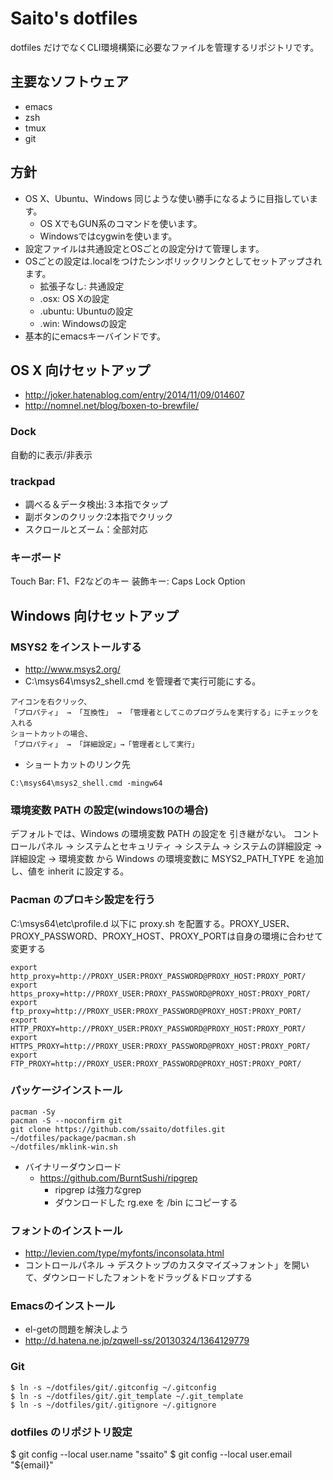 # Saito's dotfiles 

dotfiles だけでなくCLI環境構築に必要なファイルを管理するリポジトリです。

## 主要なソフトウェア

* emacs
* zsh
* tmux
* git

## 方針

* OS X、Ubuntu、Windows 同じような使い勝手になるように目指しています。
  + OS XでもGUN系のコマンドを使います。
  + Windowsではcygwinを使います。
* 設定ファイルは共通設定とOSごとの設定分けて管理します。
* OSごとの設定は.localをつけたシンボリックリンクとしてセットアップされます。
  + 拡張子なし: 共通設定
  + .osx: OS Xの設定
  + .ubuntu: Ubuntuの設定
  + .win: Windowsの設定
* 基本的にemacsキーバインドです。

## OS X 向けセットアップ

* http://joker.hatenablog.com/entry/2014/11/09/014607
* http://nomnel.net/blog/boxen-to-brewfile/

### Dock

自動的に表示/非表示

### trackpad

* 調べる＆データ検出:３本指でタップ
* 副ボタンのクリック:2本指でクリック
* スクロールとズーム：全部対応

### キーボード

Touch Bar: F1、F2などのキー
装飾キー: 
  Caps Lock Option

## Windows 向けセットアップ

### MSYS2 をインストールする

* http://www.msys2.org/
* C:\msys64\msys2_shell.cmd を管理者で実行可能にする。

``` 
アイコンを右クリック、
「プロパティ」 → 「互換性」 → 「管理者としてこのプログラムを実行する」にチェックを入れる
ショートカットの場合、
「プロパティ」 → 「詳細設定」→「管理者として実行」
```

* ショートカットのリンク先

``` 
C:\msys64\msys2_shell.cmd -mingw64
```

### 環境変数 PATH の設定(windows10の場合)
デフォルトでは、Windows の環境変数 PATH の設定を 引き継がない。
コントロールパネル → システムとセキュリティ → システム → システムの詳細設定 →詳細設定 → 環境変数 から
Windows の環境変数に MSYS2_PATH_TYPE を追加し、値を inherit に設定する。

### Pacman のプロキシ設定を行う

C:\msys64\etc\profile.d 以下に proxy.sh を配置する。PROXY_USER、PROXY_PASSWORD、PROXY_HOST、PROXY_PORTは自身の環境に合わせて変更する

``` shell
export http_proxy=http://PROXY_USER:PROXY_PASSWORD@PROXY_HOST:PROXY_PORT/
export https_proxy=http://PROXY_USER:PROXY_PASSWORD@PROXY_HOST:PROXY_PORT/
export ftp_proxy=http://PROXY_USER:PROXY_PASSWORD@PROXY_HOST:PROXY_PORT/
export HTTP_PROXY=http://PROXY_USER:PROXY_PASSWORD@PROXY_HOST:PROXY_PORT/
export HTTPS_PROXY=http://PROXY_USER:PROXY_PASSWORD@PROXY_HOST:PROXY_PORT/
export FTP_PROXY=http://PROXY_USER:PROXY_PASSWORD@PROXY_HOST:PROXY_PORT/
```

### パッケージインストール

``` shell
pacman -Sy
pacman -S --noconfirm git
git clone https://github.com/ssaito/dotfiles.git
~/dotfiles/package/pacman.sh
~/dotfiles/mklink-win.sh
```

* バイナリーダウンロード
  + https://github.com/BurntSushi/ripgrep
    - ripgrep は強力なgrep
    - ダウンロードした rg.exe を /bin にコピーする

### フォントのインストール

* http://levien.com/type/myfonts/inconsolata.html
* コントロールパネル -> デスクトップのカスタマイズ→フォント」を開いて、ダウンロードしたフォントをドラッグ＆ドロップする

### Emacsのインストール

* el-getの問題を解決しよう
* http://d.hatena.ne.jp/zqwell-ss/20130324/1364129779


### Git

``` shell
$ ln -s ~/dotfiles/git/.gitconfig ~/.gitconfig
$ ln -s ~/dotfiles/git/.git_template ~/.git_template
$ ln -s ~/dotfiles/git/.gitignore ~/.gitignore
```

### dotfiles のリポジトリ設定

$ git config --local user.name "ssaito"
$ git config --local user.email "${email}"

